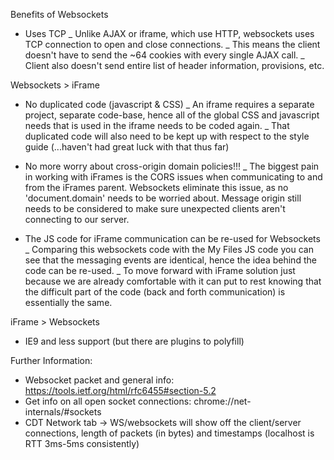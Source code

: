 Benefits of Websockets 
- Uses TCP
 _ Unlike AJAX or iframe, which use HTTP, websockets uses TCP connection to open and close connections. 
 _ This means the client doesn't have to send the ~64 cookies with every single AJAX call.
 _ Client also doesn't send entire list of header information, provisions, etc.

Websockets > iFrame
- No duplicated code (javascript & CSS)
 _ An iframe requires a separate project, separate code-base, hence all of the global CSS and javascript needs that is 
used in the iframe needs to be coded again. 
 _ That duplicated code will also need to be kept up with respect to the style guide (...haven't had great luck with that
thus far)
 
- No more worry about cross-origin domain policies!!!
 _ The biggest pain in working with iFrames is the CORS issues when communicating to and from the iFrames parent. 
Websockets eliminate this issue, as no 'document.domain' needs to be worried about. Message origin still needs to be 
considered to make sure unexpected clients aren't connecting to our server.

- The JS code for iFrame communication can be re-used for Websockets
 _ Comparing this websockets code with the My Files JS code you can see that the messaging events are identical, hence 
the idea behind the code can be re-used.
 _ To move forward with iFrame solution just because we are already comfortable with it can put to rest knowing that 
the difficult part of the code (back and forth communication) is essentially the same. 


iFrame > Websockets
- IE9 and less support (but there are plugins to polyfill)

Further Information:
- Websocket packet and general info: https://tools.ietf.org/html/rfc6455#section-5.2
- Get info on all open socket connections: chrome://net-internals/#sockets
- CDT Network tab -> WS/websockets will show off the client/server connections, length of packets (in bytes) and 
timestamps (localhost is RTT 3ms-5ms consistently)